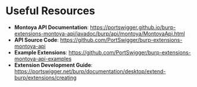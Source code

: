 # Useful Resources

- **Montoya API Documentation**: https://portswigger.github.io/burp-extensions-montoya-api/javadoc/burp/api/montoya/MontoyaApi.html
- **API Source Code**: https://github.com/PortSwigger/burp-extensions-montoya-api
- **Example Extensions**: https://github.com/PortSwigger/burp-extensions-montoya-api-examples
- **Extension Development Guide**: https://portswigger.net/burp/documentation/desktop/extend-burp/extensions/creating